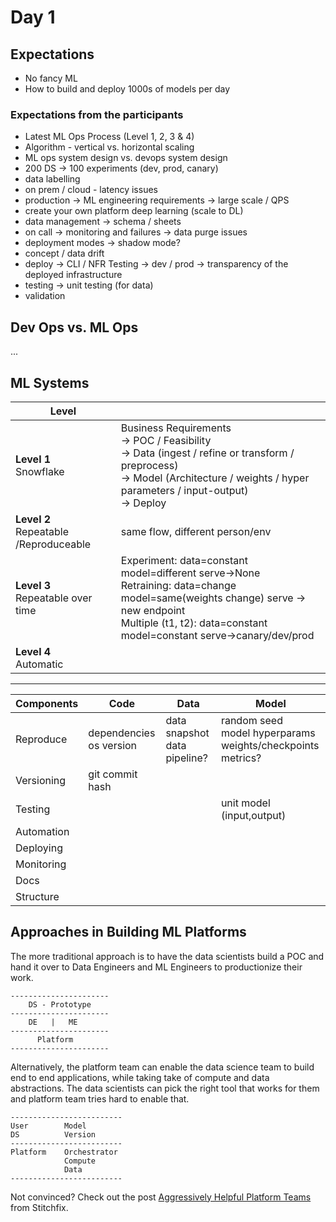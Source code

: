# Day 1

## Expectations

* No fancy ML
* How to build and deploy 1000s of models per day

### Expectations from the participants

- Latest ML Ops Process (Level 1, 2, 3 & 4)
- Algorithm - vertical vs. horizontal scaling
- ML ops system design vs. devops system design
- 200 DS -> 100 experiments (dev, prod, canary)
- data labelling
- on prem / cloud - latency issues
- production -> ML engineering requirements -> large scale / QPS
- create your own platform deep learning (scale to DL)
- data management -> schema / sheets
- on call -> monitoring and failures -> data purge issues
- deployment modes -> shadow mode?
- concept / data drift
- deploy -> CLI / NFR Testing -> dev / prod -> transparency of the deployed infrastructure
- testing -> unit testing (for data)
- validation

## Dev Ops vs. ML Ops

...

## ML Systems

| Level |  |
| ----- | - |
| **Level 1**<br>Snowflake | Business Requirements<br>-> POC / Feasibility<br>-> Data (ingest / refine or transform / preprocess)<br>-> Model (Architecture / weights / hyper parameters / input-output)<br>-> Deploy |
| **Level 2**<br>Repeatable /Reproduceable | same flow, different person/env |
| **Level 3**<br>Repeatable over time | Experiment: data=constant model=different serve->None<br>Retraining: data=change model=same(weights change) serve -> new endpoint<br>Multiple (t1, t2): data=constant model=constant serve->canary/dev/prod |
| **Level 4**<br>Automatic | |

---

| Components      | Code  | Data | Model |
| --------------- | ----- | ---- | ----- |
| Reproduce       | dependencies<br>os version| data snapshot<br>data pipeline?| random seed<br>model hyperparams<br>weights/checkpoints<br>metrics? |
| Versioning      | git commit hash| | |
| Testing         | | | unit model (input,output) |
| Automation      | | | |
| Deploying       | | | |
| Monitoring      | | | |
| Docs            | | | |
| Structure       | | | |

## Approaches in Building ML Platforms

The more traditional approach is to have the data scientists build a POC and hand it over to Data Engineers and ML Engineers to productionize their work.

```
----------------------
    DS - Prototype
----------------------
    DE   |   ME
----------------------
      Platform
----------------------
```

Alternatively, the platform team can enable the data science team to build end to end applications, while taking take of compute and data abstractions. The data scientists can pick the right tool that works for them and platform team tries hard to enable that.

```
-------------------------
User        Model
DS          Version
-------------------------
Platform    Orchestrator
            Compute
            Data
-------------------------
```

Not convinced? Check out the post [Aggressively Helpful Platform Teams][1] from Stitchfix.

[1]: https://multithreaded.stitchfix.com/blog/2021/02/09/aggressively-helpful-platform-teams/

